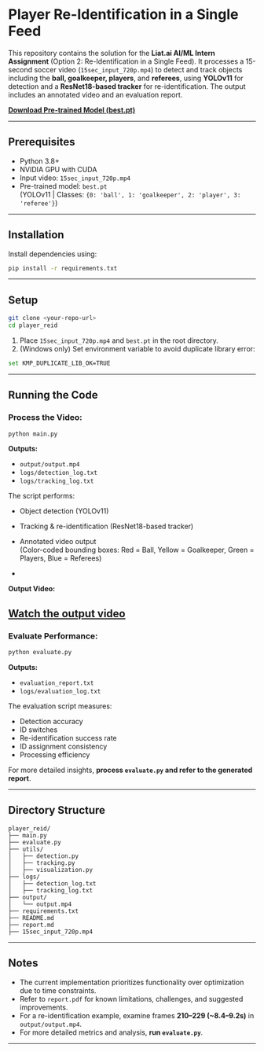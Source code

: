 # Player Re-Identification in a Single Feed

This repository contains the solution for the **Liat.ai AI/ML Intern Assignment** (Option 2: Re-Identification in a Single Feed). It processes a 15-second soccer video (`15sec_input_720p.mp4`) to detect and track objects including the **ball, goalkeeper, players**, and **referees**, using **YOLOv11** for detection and a **ResNet18-based tracker** for re-identification. The output includes an annotated video and an evaluation report.

**[Download Pre-trained Model (best.pt)](https://drive.google.com/file/d/1-5fOSHOSB9UXyP_enOoZNAMScrePVcMD/view)**

---

## Prerequisites

- Python 3.8+
- NVIDIA GPU with CUDA 
- Input video: `15sec_input_720p.mp4`
- Pre-trained model: `best.pt`  
  (YOLOv11 | Classes: `{0: 'ball', 1: 'goalkeeper', 2: 'player', 3: 'referee'}`)

---

## Installation

Install dependencies using:

```bash
pip install -r requirements.txt
```

---

## Setup

```bash
git clone <your-repo-url>
cd player_reid
```

1. Place `15sec_input_720p.mp4` and `best.pt` in the root directory.
2. (Windows only) Set environment variable to avoid duplicate library error:
```bash
set KMP_DUPLICATE_LIB_OK=TRUE
```

---

## Running the Code

### Process the Video:
```bash
python main.py
```

**Outputs:**
- `output/output.mp4`
- `logs/detection_log.txt`
- `logs/tracking_log.txt`



The script performs:
- Object detection (YOLOv11)
- Tracking & re-identification (ResNet18-based tracker)
- Annotated video output  
  (Color-coded bounding boxes: Red = Ball, Yellow = Goalkeeper, Green = Players, Blue = Referees)

- 
**Output Video:**

[Watch the output video](https://drive.google.com/file/d/1fzXlMIaVKB7IqiwfyF7XfvEmVRIvyxhe/view?usp=sharing)
---

### Evaluate Performance:
```bash
python evaluate.py
```

**Outputs:**
- `evaluation_report.txt`
- `logs/evaluation_log.txt`

The evaluation script measures:
- Detection accuracy  
- ID switches  
- Re-identification success rate  
- ID assignment consistency  
- Processing efficiency  

For more detailed insights, **process `evaluate.py` and refer to the generated report**.

---

## Directory Structure

```
player_reid/
├── main.py
├── evaluate.py
├── utils/
│   ├── detection.py
│   ├── tracking.py
│   ├── visualization.py
├── logs/
│   ├── detection_log.txt
│   ├── tracking_log.txt
├── output/
│   └── output.mp4
├── requirements.txt
├── README.md
├── report.md
├── 15sec_input_720p.mp4
```

---

## Notes

- The current implementation prioritizes functionality over optimization due to time constraints.
- Refer to `report.pdf` for known limitations, challenges, and suggested improvements.
- For a re-identification example, examine frames **210–229 (~8.4–9.2s)** in `output/output.mp4`.
- For more detailed metrics and analysis, **run `evaluate.py`**.

---


